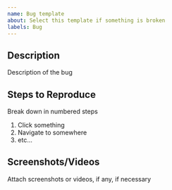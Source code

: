 ```yaml
---
name: Bug template
about: Select this template if something is broken
labels: Bug
---
```


## Description
Description of the bug

## Steps to Reproduce
Break down in numbered steps
 
1. Click something
2. Navigate to somewhere
3. etc...

## Screenshots/Videos
Attach screenshots or videos, if any, if necessary
